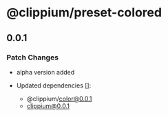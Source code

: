 # @clippium/preset-colored

## 0.0.1

### Patch Changes

- alpha version added

- Updated dependencies []:
  - @clippium/color@0.0.1
  - clippium@0.0.1
